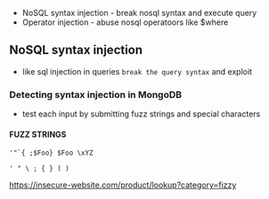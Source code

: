 -  NoSQL syntax injection - break nosql syntax and execute query 
-  Operator injection - abuse nosql operatoors like $where
  


## NoSQL syntax injection

- like sql injection in queries `break the query syntax` and exploit

### Detecting syntax injection in MongoDB


- test each input by submitting fuzz strings and special characters

#### FUZZ STRINGS

```
'"`{ ;$Foo} $Foo \xYZ
```

```
' " \ ; { } ( )
```



https://insecure-website.com/product/lookup?category=fizzy

